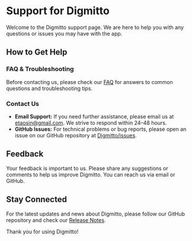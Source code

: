 # Support for Digmitto

Welcome to the Digmitto support page. We are here to help you with any questions or issues you may have with the app.

## How to Get Help

### FAQ & Troubleshooting
Before contacting us, please check our [FAQ](./FAQ.md) for answers to common questions and troubleshooting tips.

### Contact Us
- **Email Support:** If you need further assistance, please email us at [etaosin@gmail.com](mailto:etaosin@gmail.com). We strive to respond within 24–48 hours.
- **GitHub Issues:** For technical problems or bug reports, please open an issue on our GitHub repository at [Digmitto/issues](https://github.com/KuuuGR/Digmitto/issues).

## Feedback

Your feedback is important to us. Please share any suggestions or comments to help us improve Digmitto. You can reach us via email or GitHub.

## Stay Connected

For the latest updates and news about Digmitto, please follow our GitHub repository and check our [Release Notes](https://github.com/KuuuGR/Digmitto/blob/main/ReleaseNotes).

Thank you for using Digmitto!
